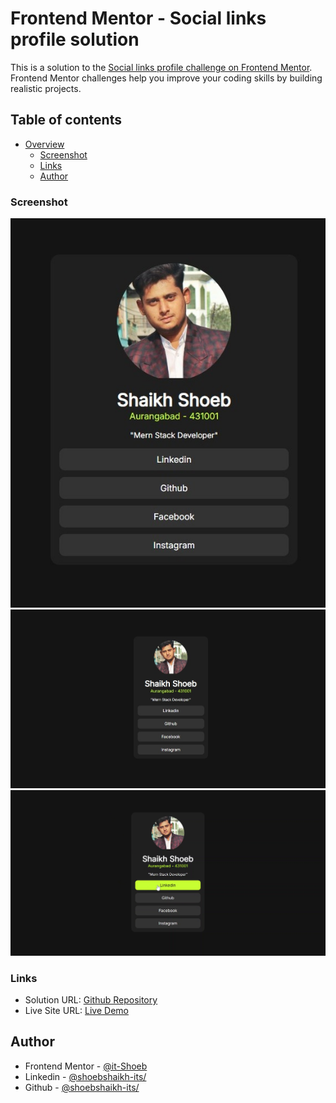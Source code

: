 # Frontend Mentor - Social links profile solution

This is a solution to the [Social links profile challenge on Frontend Mentor](https://www.frontendmentor.io/challenges/social-links-profile-UG32l9m6dQ). Frontend Mentor challenges help you improve your coding skills by building realistic projects. 

## Table of contents

- [Overview](#overview)
  - [Screenshot](#screenshot)
  - [Links](#links)
  - [Author](#author)

### Screenshot

![Mobile Screenshoot](./design//mobile.jpg)
![Desktop Screenshoot](./design/desktop01.jpg)
![Desktop Screenshoot](./design//desktop02.png)

### Links

- Solution URL: [Github Repository](https://your-solution-url.com)
- Live Site URL: [Live Demo](https://your-live-site-url.com)

## Author

- Frontend Mentor - [@it-Shoeb](https://www.frontendmentor.io/profile/it-Shoeb)
- Linkedin - [@shoebshaikh-its/](https://www.linkedin.com/in/shoebshaikh-its/)
- Github - [@shoebshaikh-its/](https://github.com/it-Shoeb/)